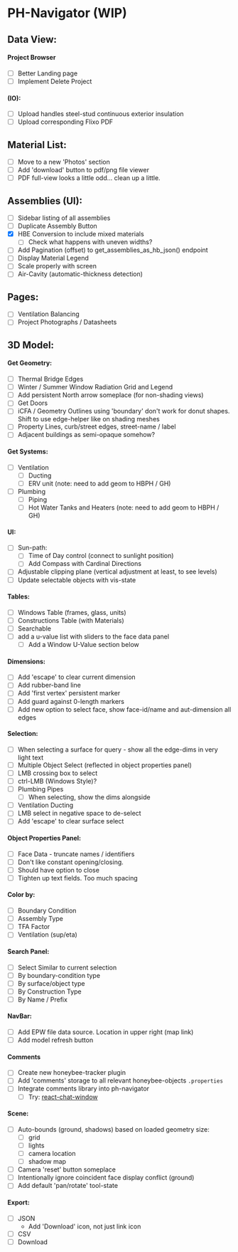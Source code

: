 # PH-Navigator (WIP)

## Data View:

#### Project Browser

- [ ] Better Landing page
- [ ] Implement Delete Project

#### (IO):

- [ ] Upload handles steel-stud continuous exterior insulation
- [ ] Upload corresponding Flixo PDF

## Material List:

- [ ] Move to a new 'Photos' section
- [ ] Add 'download' button to pdf/png file viewer
- [ ] PDF full-view looks a little odd... clean up a little.

## Assemblies (UI):

- [ ] Sidebar listing of all assemblies
- [ ] Duplicate Assembly Button
- [x] HBE Conversion to include mixed materials
  - [ ] Check what happens with uneven widths?
- [ ] Add Pagination (offset) to get_assemblies_as_hb_json() endpoint
- [ ] Display Material Legend
- [ ] Scale properly with screen
- [ ] Air-Cavity (automatic-thickness detection)

## Pages:

- [ ] Ventilation Balancing
- [ ] Project Photographs / Datasheets

## 3D Model:

#### Get Geometry:

- [ ] Thermal Bridge Edges
- [ ] Winter / Summer Window Radiation Grid and Legend
- [ ] Add persistent North arrow someplace (for non-shading views)
- [ ] Get Doors
- [ ] iCFA / Geometry Outlines using 'boundary' don't work for donut shapes. Shift to use edge-helper like on shading meshes
- [ ] Property Lines, curb/street edges, street-name / label
- [ ] Adjacent buildings as semi-opaque somehow?

#### Get Systems:

- [ ] Ventilation
  - [ ] Ducting
  - [ ] ERV unit (note: need to add geom to HBPH / GH)
- [ ] Plumbing
  - [ ] Piping
  - [ ] Hot Water Tanks and Heaters (note: need to add geom to HBPH / GH)

#### UI:

- [ ] Sun-path:
  - [ ] Time of Day control (connect to sunlight position)
  - [ ] Add Compass with Cardinal Directions
- [ ] Adjustable clipping plane (vertical adjustment at least, to see levels)
- [ ] Update selectable objects with vis-state

#### Tables:

- [ ] Windows Table (frames, glass, units)
- [ ] Constructions Table (with Materials)
- [ ] Searchable
- [ ] add a u-value list with sliders to the face data panel
  - [ ] Add a Window U-Value section below

#### Dimensions:

- [ ] Add 'escape' to clear current dimension
- [ ] Add rubber-band line
- [ ] Add 'first vertex' persistent marker
- [ ] Add guard against 0-length markers
- [ ] Add new option to select face, show face-id/name and aut-dimension all edges

#### Selection:

- [ ] When selecting a surface for query - show all the edge-dims in very light text
- [ ] Multiple Object Select (reflected in object properties panel)
- [ ] LMB crossing box to select
- [ ] ctrl-LMB (Windows Style)?
- [ ] Plumbing Pipes
  - [ ] When selecting, show the dims alongside
- [ ] Ventilation Ducting
- [ ] LMB select in negative space to de-select
- [ ] Add 'escape' to clear surface select

#### Object Properties Panel:

- [ ] Face Data - truncate names / identifiers
- [ ] Don't like constant opening/closing.
- [ ] Should have option to close
- [ ] Tighten up text fields. Too much spacing

#### Color by:

- [ ] Boundary Condition
- [ ] Assembly Type
- [ ] TFA Factor
- [ ] Ventilation (sup/eta)

#### Search Panel:

- [ ] Select Similar to current selection
- [ ] By boundary-condition type
- [ ] By surface/object type
- [ ] By Construction Type
- [ ] By Name / Prefix

#### NavBar:

- [ ] Add EPW file data source. Location in upper right (map link)
- [ ] Add model refresh button

#### Comments

- [ ] Create new honeybee-tracker plugin
- [ ] Add 'comments' storage to all relevant honeybee-objects `.properties`
- [ ] Integrate comments library into ph-navigator
  - [ ] Try: [react-chat-window](https://www.npmjs.com/package/react-chat-window?activeTab=readme)

#### Scene:

- [ ] Auto-bounds (ground, shadows) based on loaded geometry size:
  - [ ] grid
  - [ ] lights
  - [ ] camera location
  - [ ] shadow map
- [ ] Camera 'reset' button someplace
- [ ] Intentionally ignore coincident face display conflict (ground)
- [ ] Add default 'pan/rotate' tool-state

#### Export:

- [ ] JSON
  - Add 'Download' icon, not just link icon
- [ ] CSV
- [ ] Download
